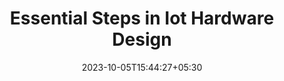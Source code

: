 ---
title: "Essential Steps in Iot Hardware Design"
date: 2023-10-05T15:44:27+05:30
draft: false
link: essential-steps-in-iot-hardware-design
main_title: "Essential Steps in IoT Hardware Design: From Concept to Prototype"

section_one_description: "In the fast-paced world of IoT (Internet of Things), hardware design plays a pivotal role in bringing innovative ideas to life. Whether you're a seasoned IoT developer or a startup with a groundbreaking concept, the journey from idea to a working prototype is a critical one. To help you navigate this path successfully."


points_img: "https://res.cloudinary.com/biggworks/image/upload/v1684838348/Group_11544_lwrsg0.png"




section_four_main_title: "Let's explore the essential steps in IoT hardware design"
section_four_subtitle_one: "Define Your IoT Device's Purpose:"
section_four_subtitle_one_description: "Start with a clear understanding of the problem your IoT device aims to solve or the value it provides.
Define the device's primary functions and features, considering user needs and market demands."
section_four_subtitle_two: "Conceptualize the Hardware Architecture:"
section_four_subtitle_two_description: "Sketch a high-level hardware architecture, including major components such as microcontrollers, sensors, and communication modules.
Consider power requirements, data storage, and interfaces necessary for your device."
section_four_subtitle_three: "Select Components and Technologies:"
section_four_subtitle_three_description: "Choose hardware components based on your design's specifications and budget constraints.
Research and select the appropriate microcontroller, sensors, power supply, and communication protocols (e.g., Wi-Fi, Bluetooth, LoRa)."
section_four_subtitle_four: "Schematic and PCB Design:"
section_four_subtitle_four_description: "Create detailed schematics that illustrate the connections between components.
Design the printed circuit board (PCB) layout to optimize space and connectivity."
section_four_subtitle_five: "Firmware Development:"
section_four_subtitle_five_description: "Develop firmware/software that controls the hardware and enables data collection, processing, and communication.
Ensure the firmware is efficient, scalable, and capable of meeting your device's objectives."
section_four_subtitle_six: "Prototype Assembly:"
section_four_subtitle_six_description: "Build a physical prototype of your IoT device using the designed PCB and components.
Test the hardware and firmware to identify and rectify any issues or improvements needed."
section_four_subtitle_seven: "Sensor Integration and Calibration:"
section_four_subtitle_seven_description: "Integrate sensors and calibrate them for accuracy.
Test the sensor data to ensure it aligns with your device's intended purpose."
section_four_subtitle_eight: "Connectivity Testing:"
section_four_subtitle_eight_description: "Verify that the device can communicate with other devices or a central server using the chosen wireless technology.
Test data transmission, reception, and security measures."
section_four_subtitle_nine: "Power Management:"
section_four_subtitle_nine_description: "Implement efficient power management to extend the device's battery life.
Optimize the device's power consumption for continuous operation."
section_four_subtitle_ten: "User Interface Design (Optional):"
section_four_subtitle_ten_description: "If applicable, design a user interface (UI) for device configuration and interaction.
Ensure the UI is user-friendly and aligns with the device's purpose."
section_four_subtitle_eleven: "Iterative Testing and Optimization:"
section_four_subtitle_eleven_description: "Conduct thorough testing, identify bottlenecks or issues, and iterate on your design.
Address any performance or reliability concerns."
section_four_subtitle_twelve: "Compliance and Certification:"
section_four_subtitle_twelve_description: "Ensure your IoT device complies with industry standards and regulations.
Seek certification if necessary for market acceptance."
section_four_subtitle_thirteen: "Scalability and Manufacturing Considerations:"
section_four_subtitle_thirteen_description: "Plan for scalability in manufacturing, considering cost-effective production methods and materials.
Collaborate with manufacturing partners to streamline the production process."
section_four_subtitle_fourteen: "Documentation and Intellectual Property Protection:"
section_four_subtitle_fourteen_description: "Document the hardware design, firmware code, and any unique aspects of your IoT device.
Explore intellectual property protection options (patents, trademarks, copyrights)."
section_four_subtitle_fifteen: "Market Research and Validation:"
section_four_subtitle_fifteen_description: "Validate your IoT device's market fit and demand.
Gather feedback from potential users and stakeholders.
The journey from IoT hardware concept to prototype involves a series of well-defined steps, each crucial to the success of your project. By following these essential steps and continuously refining your design, you can turn your innovative IoT idea into a tangible and market-ready product.

Remember that IoT hardware design is a collaborative effort, often involving multidisciplinary teams. Seek expertise where needed and stay adaptable to changing technologies and user requirements. With dedication and attention to detail, your IoT hardware project can reach its full potential."

---